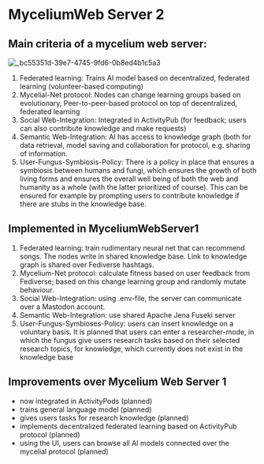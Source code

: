# MyceliumWeb Server 2

## Main criteria of a mycelium web server:

![_bc55351d-39e7-4745-9fd6-0b8ed4b1c5a3](https://github.com/user-attachments/assets/bc5909a8-0782-4a09-8489-c4263481d5b5)

1.	Federated learning: Trains AI model based on decentralized, federated learning (volunteer-based computing)
2.	Mycelial-Net protocol: Nodes can change learning groups based on evolutionary, Peer-to-peer-based protocol on top of decentralized, federated learning
3.	Social Web-Integration: Integrated in ActivityPub (for feedback; users can also contribute knowledge and make requests)
4.	Semantic Web-Integration: AI has access to knowledge graph (both for data retrieval, model saving and collaboration for protocol, e.g. sharing of information.
5.	User-Fungus-Symbiosis-Policy: There is a policy in place that ensures a symbiosis between humans and fungi, which ensures the growth of both living forms and ensures the overall well being of both the web and humanity as a whole (with the latter prioritized of course). This can be ensured for example by prompting users to contribute knowledge if there are stubs in the knowledge base.

## Implemented in MyceliumWebServer1

1. Federated learning: train rudimentary neural net that can recommend songs. The nodes write in shared knowledge base. Link to knowledge graph is shared over Fediverse hashtags.
2. Mycelium-Net protocol: calculate fitness based on user feedback from Fediverse; based on this change learning group and randomly mutate behaviour.
3. Social Web-Integration: using .env-file, the server can communicate over a Mastodon account.
4. Semantic Web-Integration: use shared Apache Jena Fuseki server
5. User-Fungus-Symbioses-Policy: users can insert knowledge on a voluntary basis. It is planned that users can enter a researcher-mode, in which the fungus give users research tasks based on their selected research topics, for knowledge, which currently does not exist in the knowledge base

## Improvements over Mycelium Web Server 1

- now integrated in ActivityPods (planned)
- trains general language model (planned)
- gives users tasks for research knowledge (planned)
- implements decentralized federated learning based on ActivityPub protocol (planned)
- using the UI, users can browse all AI models connected over the mycelial protocol (planned)
